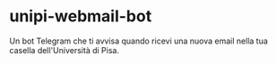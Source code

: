 # unipi-webmail-bot
Un bot Telegram che ti avvisa quando ricevi una nuova email nella tua casella dell'Università di Pisa.
